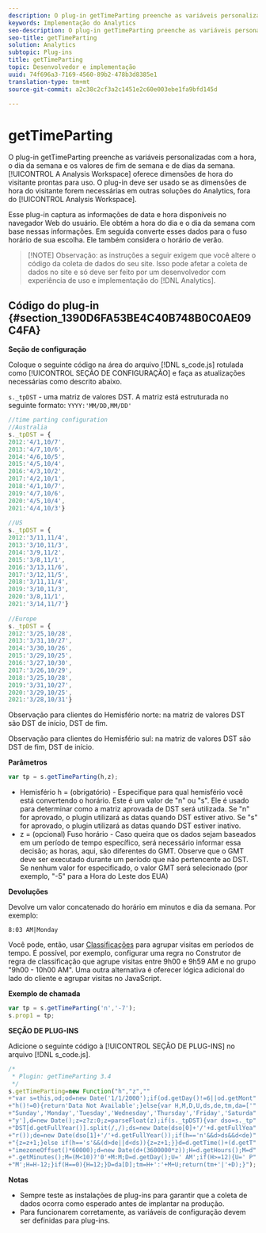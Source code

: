 ```yaml
---
description: O plug-in getTimeParting preenche as variáveis personalizadas com a hora, o dia da semana e os valores de fim de semana e de dias da semana. A Analysis Workspace oferece dimensões de hora do visitante prontas para uso. O plug-in deve ser usado se as dimensões de hora do visitante forem necessárias em outras soluções do Analytics, fora do Analysis Workspace.
keywords: Implementação do Analytics
seo-description: O plug-in getTimeParting preenche as variáveis personalizadas com a hora, o dia da semana e os valores de fim de semana e de dias da semana. A Analysis Workspace oferece dimensões de hora do visitante prontas para uso. O plug-in deve ser usado se as dimensões de hora do visitante forem necessárias em outras soluções do Analytics, fora do Analysis Workspace.
seo-title: getTimeParting
solution: Analytics
subtopic: Plug-ins
title: getTimeParting
topic: Desenvolvedor e implementação
uuid: 74f696a3-7169-4560-89b2-478b3d8385e1
translation-type: tm+mt
source-git-commit: a2c38c2cf3a2c1451e2c60e003ebe1fa9bfd145d

---
```



# getTimeParting

O plug-in getTimeParting preenche as variáveis personalizadas com a hora, o dia da semana e os valores de fim de semana e de dias da semana. [!UICONTROL A Analysis Workspace] oferece dimensões de hora do visitante prontas para uso. O plug-in deve ser usado se as dimensões de hora do visitante forem necessárias em outras soluções do Analytics, fora do [!UICONTROL Analysis Workspace].

Esse plug-in captura as informações de data e hora disponíveis no navegador Web do usuário. Ele obtém a hora do dia e o dia da semana com base nessas informações. Em seguida converte esses dados para o fuso horário de sua escolha. Ele também considera o horário de verão.

> [!NOTE] Observação: as instruções a seguir exigem que você altere o código da coleta de dados do seu site. Isso pode afetar a coleta de dados no site e só deve ser feito por um desenvolvedor com experiência de uso e implementação do [!DNL Analytics].

## Código do plug-in {#section_1390D6FA53BE4C40B748B0C0AE09C4FA}

**Seção de configuração**

Coloque o seguinte código na área do arquivo [!DNL s_code.js] rotulada como [!UICONTROL SEÇÃO DE CONFIGURAÇÃO] e faça as atualizações necessárias como descrito abaixo.

`s._tpDST` - uma matriz de valores DST. A matriz está estruturada no seguinte formato: `YYYY:'MM/DD,MM/DD'`

```js
//time parting configuration 
//Australia 
s._tpDST = { 
2012:'4/1,10/7', 
2013:'4/7,10/6', 
2014:'4/6,10/5', 
2015:'4/5,10/4', 
2016:'4/3,10/2', 
2017:'4/2,10/1', 
2018:'4/1,10/7', 
2019:'4/7,10/6',
2020:'4/5,10/4',
2021:'4/4,10/3'} 
  
//US 
s._tpDST = { 
2012:'3/11,11/4', 
2013:'3/10,11/3', 
2014:'3/9,11/2', 
2015:'3/8,11/1', 
2016:'3/13,11/6', 
2017:'3/12,11/5', 
2018:'3/11,11/4', 
2019:'3/10,11/3',
2020:'3/8,11/1',
2021:'3/14,11/7'} 
  
//Europe 
s._tpDST = { 
2012:'3/25,10/28', 
2013:'3/31,10/27', 
2014:'3/30,10/26', 
2015:'3/29,10/25', 
2016:'3/27,10/30', 
2017:'3/26,10/29', 
2018:'3/25,10/28', 
2019:'3/31,10/27',
2020:'3/29,10/25',
2021:'3/28,10/31'}
```

Observação para clientes do Hemisfério norte: na matriz de valores DST são DST de início, DST de fim.

Observação para clientes do Hemisfério sul: na matriz de valores DST são DST de fim, DST de início.

**Parâmetros**

```js
var tp = s.getTimeParting(h,z);
```

* Hemisfério h = (obrigatório) - Especifique para qual hemisfério você está convertendo o horário. Este é um valor de "n" ou "s". Ele é usado para determinar como a matriz aprovada de DST será utilizada. Se "n" for aprovado, o plugin utilizará as datas quando DST estiver ativo. Se "s" for aprovado, o plugin utilizará as datas quando DST estiver inativo.
* z = (opcional) Fuso horário - Caso queira que os dados sejam baseados em um período de tempo específico, será necessário informar essa decisão; as horas, aqui, são diferentes do GMT. Observe que o GMT deve ser executado durante um período que não pertencente ao DST. Se nenhum valor for especificado, o valor GMT será selecionado (por exemplo, "-5" para a Hora do Leste dos EUA)

**Devoluções**

Devolve um valor concatenado do horário em minutos e dia da semana. Por exemplo:

```
8:03 AM|Monday
```

Você pode, então, usar [Classificações](https://marketing.adobe.com/resources/help/en_US/reference/classifications.html) para agrupar visitas em períodos de tempo. É possível, por exemplo, configurar uma regra no Construtor de regra de classificação que agrupe visitas entre 9h00 e 9h59 AM e no grupo "9h00 - 10h00 AM". Uma outra alternativa é oferecer lógica adicional do lado do cliente e agrupar visitas no JavaScript.

**Exemplo de chamada**

```js
var tp = s.getTimeParting('n','-7'); 
s.prop1 = tp;
```

**SEÇÃO DE PLUG-INS**

Adicione o seguinte código à [!UICONTROL SEÇÃO DE PLUG-INS] no arquivo [!DNL s_code.js].

```js
/* 
 * Plugin: getTimeParting 3.4 
 */ 
s.getTimeParting=new Function("h","z","" 
+"var s=this,od;od=new Date('1/1/2000');if(od.getDay()!=6||od.getMont" 
+"h()!=0){return'Data Not Available';}else{var H,M,D,U,ds,de,tm,da=['" 
+"Sunday','Monday','Tuesday','Wednesday','Thursday','Friday','Saturda" 
+"y'],d=new Date();z=z?z:0;z=parseFloat(z);if(s._tpDST){var dso=s._tp" 
+"DST[d.getFullYear()].split(/,/);ds=new Date(dso[0]+'/'+d.getFullYea" 
+"r());de=new Date(dso[1]+'/'+d.getFullYear());if(h=='n'&&d>ds&&d<de)" 
+"{z=z+1;}else if(h=='s'&&(d>de||d<ds)){z=z+1;}}d=d.getTime()+(d.getT" 
+"imezoneOffset()*60000);d=new Date(d+(3600000*z));H=d.getHours();M=d" 
+".getMinutes();M=(M<10)?'0'+M:M;D=d.getDay();U=' AM';if(H>=12){U=' P" 
+"M';H=H-12;}if(H==0){H=12;}D=da[D];tm=H+':'+M+U;return(tm+'|'+D);}");
```

**Notas**

* Sempre teste as instalações de plug-ins para garantir que a coleta de dados ocorra como esperado antes de implantar na produção.
* Para funcionarem corretamente, as variáveis de configuração devem ser definidas para plug-ins.

